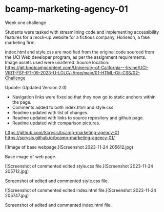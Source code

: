 # bcamp-marketing-agency-01
Week one challenge


Students were tasked with streamlining code and implementing accessibility features for a mock-up website for a fictious company, Horiseon, a fake marketing firm.

index.html and style.css are modified from the original code sourced from the UCI Web developer program, as per the assignment requirements.  Image assets used were unaltered.
Source location: https://git.bootcampcontent.com/University-of-California---Irvine/UCI-VIRT-FSF-PT-09-2023-U-LOLC/-/tree/main/01-HTML-Git-CSS/02-Challenge


Update:
(Updated Version 2.0)
- Navigation links were fixed so that they now go to static anchors within the page.
- Comments added to both index.html and style.css.
- Readme updated with list of changes.
- Readme updated with links to source repository and github page.
- Readme updated with comparison pictures.


https://github.com/Scrysis/bcamp-marketing-agency-01
https://scrysis.github.io/bcamp-marketing-agency-01/


![Image of base webpage.](Screenshot 2023-11-24 205612.jpg)

Base image of web page.

![Screenshot of commented edited style.css file.](Screenshot 2023-11-24 205712.jpg)

Screenshot of edited and commented style.css file.

![Screenshot of commented edited index.html file.](Screenshot 2023-11-24 205747.jpg)

Screenshot of edited and commented index.html file.